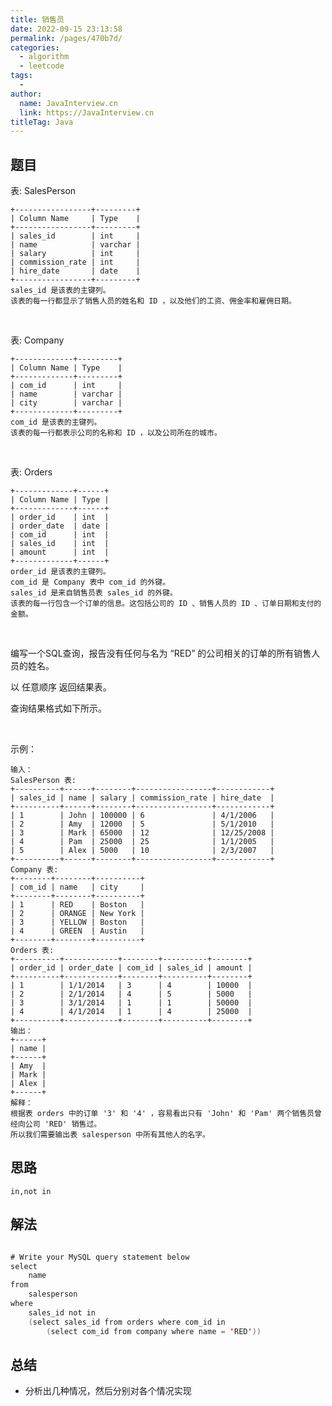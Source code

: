 ```yaml
---
title: 销售员
date: 2022-09-15 23:13:58
permalink: /pages/470b7d/
categories:
  - algorithm
  - leetcode
tags:
  - 
author: 
  name: JavaInterview.cn
  link: https://JavaInterview.cn
titleTag: Java
---
```



## 题目

表: SalesPerson
    
    +-----------------+---------+
    | Column Name     | Type    |
    +-----------------+---------+
    | sales_id        | int     |
    | name            | varchar |
    | salary          | int     |
    | commission_rate | int     |
    | hire_date       | date    |
    +-----------------+---------+
    sales_id 是该表的主键列。
    该表的每一行都显示了销售人员的姓名和 ID ，以及他们的工资、佣金率和雇佣日期。
 

表: Company

    +-------------+---------+
    | Column Name | Type    |
    +-------------+---------+
    | com_id      | int     |
    | name        | varchar |
    | city        | varchar |
    +-------------+---------+
    com_id 是该表的主键列。
    该表的每一行都表示公司的名称和 ID ，以及公司所在的城市。
 

表: Orders

    +-------------+------+
    | Column Name | Type |
    +-------------+------+
    | order_id    | int  |
    | order_date  | date |
    | com_id      | int  |
    | sales_id    | int  |
    | amount      | int  |
    +-------------+------+
    order_id 是该表的主键列。
    com_id 是 Company 表中 com_id 的外键。
    sales_id 是来自销售员表 sales_id 的外键。
    该表的每一行包含一个订单的信息。这包括公司的 ID 、销售人员的 ID 、订单日期和支付的金额。
 

编写一个SQL查询，报告没有任何与名为 “RED” 的公司相关的订单的所有销售人员的姓名。

以 任意顺序 返回结果表。

查询结果格式如下所示。

 

示例：

    输入：
    SalesPerson 表:
    +----------+------+--------+-----------------+------------+
    | sales_id | name | salary | commission_rate | hire_date  |
    +----------+------+--------+-----------------+------------+
    | 1        | John | 100000 | 6               | 4/1/2006   |
    | 2        | Amy  | 12000  | 5               | 5/1/2010   |
    | 3        | Mark | 65000  | 12              | 12/25/2008 |
    | 4        | Pam  | 25000  | 25              | 1/1/2005   |
    | 5        | Alex | 5000   | 10              | 2/3/2007   |
    +----------+------+--------+-----------------+------------+
    Company 表:
    +--------+--------+----------+
    | com_id | name   | city     |
    +--------+--------+----------+
    | 1      | RED    | Boston   |
    | 2      | ORANGE | New York |
    | 3      | YELLOW | Boston   |
    | 4      | GREEN  | Austin   |
    +--------+--------+----------+
    Orders 表:
    +----------+------------+--------+----------+--------+
    | order_id | order_date | com_id | sales_id | amount |
    +----------+------------+--------+----------+--------+
    | 1        | 1/1/2014   | 3      | 4        | 10000  |
    | 2        | 2/1/2014   | 4      | 5        | 5000   |
    | 3        | 3/1/2014   | 1      | 1        | 50000  |
    | 4        | 4/1/2014   | 1      | 4        | 25000  |
    +----------+------------+--------+----------+--------+
    输出：
    +------+
    | name |
    +------+
    | Amy  |
    | Mark |
    | Alex |
    +------+
    解释：
    根据表 orders 中的订单 '3' 和 '4' ，容易看出只有 'John' 和 'Pam' 两个销售员曾经向公司 'RED' 销售过。
    所以我们需要输出表 salesperson 中所有其他人的名字。



## 思路

    in,not in

## 解法
```java

# Write your MySQL query statement below
select
    name
from
    salesperson
where
    sales_id not in 
    (select sales_id from orders where com_id in 
        (select com_id from company where name = 'RED'))
```

## 总结

- 分析出几种情况，然后分别对各个情况实现 
